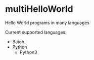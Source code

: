 # multiHelloWorld
Hello World programs in many languages

Current supported languages:
* Batch
* Python
  * Python3